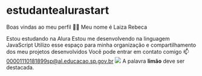 # estudantealurastart
Boas vindas ao meu perfil 💙💙
Meu nome é Laiza Rebeca

Estou estudando na Alura
Estou me desenvolvendo na linguagem JavaScript
Utilizo esse espaço para minha organização e compartilhamento dos meu projetos desenvolvidos
Você pode entrar em contato comigo 📫
00001110181899sp@al.educacao.sp.gov.br
![](link)
A palavra **limão** deve ser destacada.
